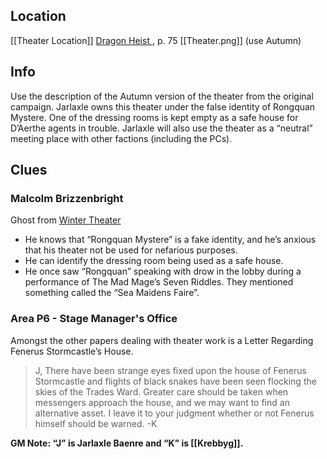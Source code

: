 ## Location

[[Theater Location]]
[ Dragon Heist ](https://www.dndbeyond.com/sources/wdh/dragon-season#Encounter6Theater), p. 75 [[Theater.png]] (use Autumn)

## Info

Use the description of the Autumn version of the theater from the original campaign. Jarlaxle owns this theater under the false identity of Rongquan Mystere. One of the dressing rooms is kept empty as a safe house for D’Aerthe agents in trouble. Jarlaxle will also use the theater as a “neutral” meeting place with other factions (including the PCs).

## Clues

### Malcolm Brizzenbright

Ghost from [Winter Theater ](https://www.dndbeyond.com/sources/wdh/dragon-season#TheaterWinter)

- He knows that “Rongquan Mystere” is a fake identity, and he’s anxious that his theater not be used for nefarious purposes.
- He can identify the dressing room being used as a safe house.
- He once saw “Rongquan” speaking with drow in the lobby during a performance of The Mad Mage’s Seven Riddles. They mentioned something called the “Sea Maidens Faire”.

### Area P6 - Stage Manager's Office

Amongst the other papers dealing with theater work is a Letter Regarding Fenerus Stormcastle’s House. 

> J, There have been strange eyes fixed upon the house of Fenerus Stormcastle and flights of black snakes have been seen flocking the skies of the Trades Ward. Greater care should be taken when messengers approach the house, and we may want to find an alternative asset. I leave it to your judgment whether or not Fenerus himself should be warned. -K

**GM Note: “J” is Jarlaxle Baenre and “K” is [[Krebbyg]].**
